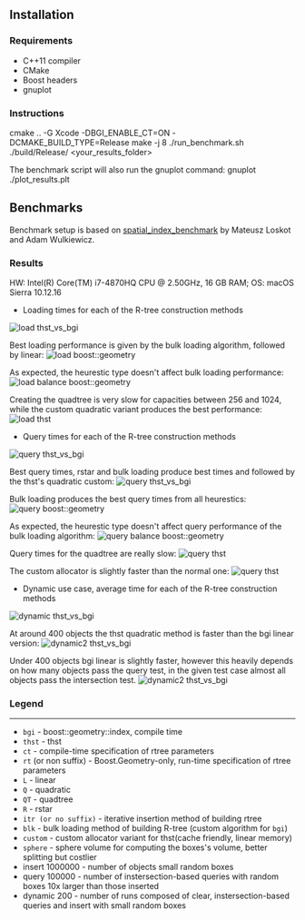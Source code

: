 
## Installation

### Requirements
* C++11 compiler
* CMake
* Boost headers 
* gnuplot

### Instructions

cmake .. -G Xcode -DBGI_ENABLE_CT=ON -DCMAKE_BUILD_TYPE=Release
make -j 8
./run_benchmark.sh ./build/Release/ <your_results_folder>

The benchmark script will also run the gnuplot command:
gnuplot ./plot_results.plt

## Benchmarks

Benchmark setup is based on [spatial_index_benchmark](https://github.com/mloskot/spatial_index_benchmark) by Mateusz Loskot and Adam Wulkiewicz.

### Results

HW: Intel(R) Core(TM) i7-4870HQ CPU @ 2.50GHz, 16 GB RAM; OS: macOS Sierra 10.12.16

* Loading times for each of the R-tree construction methods

![load thst_vs_bgi](results/benchmark_load_bgi_vs_thst.png)

Best loading performance is given by the bulk loading algorithm, followed by linear:
![load boost::geometry](results/bgi_benchmark_rtree_load_itr_vs_blk.png)

As expected, the heurestic type doesn't affect bulk loading performance:
![load balance boost::geometry](results/bgi_benchmark_rtree_load_blk_vs_balancing.png)

Creating the quadtree is very slow for capacities between 256 and 1024, while the custom quadratic variant produces the best performance:
![load thst](results/thst_benchmark_load_itr.png)

* Query times for each of the R-tree construction methods

![query thst_vs_bgi](results/benchmark_query_bgi_vs_thst.png)

Best query times, rstar and bulk loading produce best times and followed by the thst's quadratic custom:
![query thst_vs_bgi](results/benchmark_query_bgi_vs_thst_best.png)

Bulk loading produces the best query times from all heurestics:
![query boost::geometry](results/bgi_benchmark_rtree_query_itr_vs_blk.png)

As expected, the heurestic type doesn't affect query performance of the bulk loading algorithm:
![query balance boost::geometry](results/bgi_benchmark_rtree_query_blk_vs_balancing.png)

Query times for the quadtree are really slow:
![query thst](results/thst_benchmark_query_itr.png)

The custom allocator is slightly faster than the normal one:
![query thst](results/thst_benchmark_query_cst.png)

* Dynamic use case, average time for each of the R-tree construction methods

![dynamic thst_vs_bgi](results/benchmark_dynamic_bgi_vs_thst.png)

At around 400 objects the thst quadratic method is faster than the bgi linear version:
![dynamic2 thst_vs_bgi](results/benchmark_dynamic_small_bgi_vs_thst.png)

Under 400 objects bgi linear is slightly faster, however this heavily depends on how many objects pass the query test, in the given test case almost all objects pass the intersection test.
![dynamic2 thst_vs_bgi](results/benchmark_dynamic_small_bgi_vs_thst.png)

### Legend
------

* ```bgi``` - boost::geometry::index, compile time
* ```thst``` - thst
* ```ct``` - compile-time specification of rtree parameters
* ```rt``` (or non suffix) - Boost.Geometry-only, run-time specification of rtree parameters
* ```L``` - linear
* ```Q``` - quadratic
* ```QT``` - quadtree
* ```R``` - rstar
* ```itr (or no suffix)```  - iterative insertion method of building rtree
* ```blk```  - bulk loading method of building R-tree (custom algorithm for ```bgi```)
* ```custom``` - custom allocator variant for thst(cache friendly, linear memory)
* ```sphere``` - sphere volume for computing the boxes's volume, better splitting but costlier
* insert 1000000 - number of objects small random boxes
* query   100000 - number of instersection-based queries with random boxes 10x larger than those inserted
* dynamic 200 - number of runs composed of clear, instersection-based queries and insert with small random boxes
